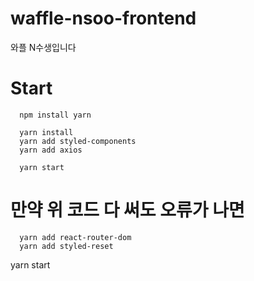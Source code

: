# waffle-nsoo-frontend
와플 N수생입니다

# Start
```
  npm install yarn
  
  yarn install
  yarn add styled-components
  yarn add axios

  yarn start
```
# 만약 위 코드 다 써도 오류가 나면
```
  yarn add react-router-dom
  yarn add styled-reset
```

  yarn start
```
